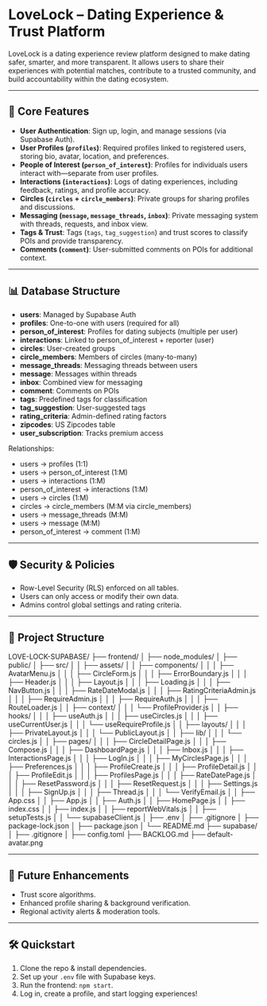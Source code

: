 # LoveLock – Dating Experience & Trust Platform

LoveLock is a dating experience review platform designed to make dating safer, smarter, and more transparent. It allows users to share their experiences with potential matches, contribute to a trusted community, and build accountability within the dating ecosystem.

---

## 🚀 Core Features

- **User Authentication**: Sign up, login, and manage sessions (via Supabase Auth).
- **User Profiles (`profiles`)**: Required profiles linked to registered users, storing bio, avatar, location, and preferences.
- **People of Interest (`person_of_interest`)**: Profiles for individuals users interact with—separate from user profiles.
- **Interactions (`interactions`)**: Logs of dating experiences, including feedback, ratings, and profile accuracy.
- **Circles (`circles` + `circle_members`)**: Private groups for sharing profiles and discussions.
- **Messaging (`message`, `message_threads`, `inbox`)**: Private messaging system with threads, requests, and inbox view.
- **Tags & Trust**: Tags (`tags`, `tag_suggestion`) and trust scores to classify POIs and provide transparency.
- **Comments (`comment`)**: User-submitted comments on POIs for additional context.

---

## 📊 Database Structure

- **users**: Managed by Supabase Auth
- **profiles**: One-to-one with users (required for all)
- **person_of_interest**: Profiles for dating subjects (multiple per user)
- **interactions**: Linked to person_of_interest + reporter (user)
- **circles**: User-created groups
- **circle_members**: Members of circles (many-to-many)
- **message_threads**: Messaging threads between users
- **message**: Messages within threads
- **inbox**: Combined view for messaging
- **comment**: Comments on POIs
- **tags**: Predefined tags for classification
- **tag_suggestion**: User-suggested tags
- **rating_criteria**: Admin-defined rating factors
- **zipcodes**: US Zipcodes table
- **user_subscription**: Tracks premium access

Relationships:
- users → profiles (1:1)
- users → person_of_interest (1:M)
- users → interactions (1:M)
- person_of_interest → interactions (1:M)
- users → circles (1:M)
- circles → circle_members (M:M via circle_members)
- users → message_threads (M:M)
- users → message (M:M)
- person_of_interest → comment (1:M)

---

## 🛡️ Security & Policies

- Row-Level Security (RLS) enforced on all tables.
- Users can only access or modify their own data.
- Admins control global settings and rating criteria.

---

## 📂 Project Structure

LOVE-LOCK-SUPABASE/
├── frontend/
│   ├── node_modules/
│   ├── public/
│   ├── src/
│   │   ├── assets/
│   │   ├── components/
│   │   │   ├── AvatarMenu.js
│   │   │   ├── CircleForm.js
│   │   │   ├── ErrorBoundary.js
│   │   │   ├── Header.js
│   │   │   ├── Layout.js
│   │   │   ├── Loading.js
│   │   │   ├── NavButton.js
│   │   │   ├── RateDateModal.js
│   │   │   ├── RatingCriteriaAdmin.js
│   │   │   ├── RequireAdmin.js
│   │   │   ├── RequireAuth.js
│   │   │   ├── RouteLoader.js
│   │   ├── context/
│   │   │   └── ProfileProvider.js
│   │   ├── hooks/
│   │   │   ├── useAuth.js
│   │   │   ├── useCircles.js
│   │   │   ├── useCurrentUser.js
│   │   │   └── useRequireProfile.js
│   │   ├── layouts/
│   │   │   ├── PrivateLayout.js
│   │   │   └── PublicLayout.js
│   │   ├── lib/
│   │   │   └── circles.js
│   │   ├── pages/
│   │   │   ├── CircleDetailPage.js
│   │   │   ├── Compose.js
│   │   │   ├── DashboardPage.js
│   │   │   ├── Inbox.js
│   │   │   ├── InteractionsPage.js
│   │   │   ├── LogIn.js
│   │   │   ├── MyCirclesPage.js
│   │   │   ├── Preferences.js
│   │   │   ├── ProfileCreate.js
│   │   │   ├── ProfileDetail.js
│   │   │   ├── ProfileEdit.js
│   │   │   ├── ProfilesPage.js
│   │   │   ├── RateDatePage.js
│   │   │   ├── ResetPassword.js
│   │   │   ├── ResetRequest.js
│   │   │   ├── Settings.js
│   │   │   ├── SignUp.js
│   │   │   ├── Thread.js
│   │   │   └── VerifyEmail.js
│   │   ├── App.css
│   │   ├── App.js
│   │   ├── Auth.js
│   │   ├── HomePage.js
│   │   ├── index.css
│   │   ├── index.js
│   │   ├── reportWebVitals.js
│   │   ├── setupTests.js
│   │   └── supabaseClient.js
│   ├── .env
│   ├── .gitignore
│   ├── package-lock.json
│   ├── package.json
│   └── README.md
├── supabase/
│   ├── .gitignore
│   ├── config.toml
├── BACKLOG.md
├── default-avatar.png


---

## 🌱 Future Enhancements

- Trust score algorithms.
- Enhanced profile sharing & background verification.
- Regional activity alerts & moderation tools.

---

## 🛠️ Quickstart

1. Clone the repo & install dependencies.
2. Set up your `.env` file with Supabase keys.
3. Run the frontend: `npm start`.
4. Log in, create a profile, and start logging experiences!
